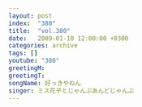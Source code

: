 ```yaml
---
layout: post
index:  "380"
title:  "vol.380"
date:   2009-01-10 12:00:00 +0300
categories: archive
tags: []
youtube: "380"
greetingM: 
greetingT: 
songName: 好っきやねん
singer: ミス花子とじゃんぷあんどじゃんぷ
---
```


